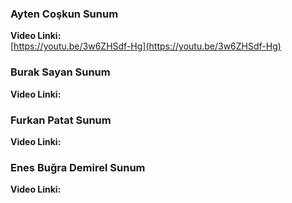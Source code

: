 ### Ayten Coşkun Sunum
**Video Linki:**  
[https://youtu.be/3w6ZHSdf-Hg](https://youtu.be/3w6ZHSdf-Hg)
### Burak Sayan Sunum
**Video Linki:**  
[]()
### Furkan Patat Sunum
**Video Linki:**  
[]()
### Enes Buğra Demirel Sunum
**Video Linki:**  
[]()

